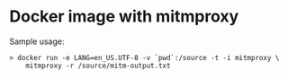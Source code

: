 # Docker image with mitmproxy

Sample usage:

    > docker run -e LANG=en_US.UTF-8 -v `pwd`:/source -t -i mitmproxy \
        mitmproxy -r /source/mitm-output.txt
